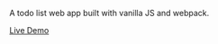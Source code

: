 A todo list web app built with vanilla JS and webpack.

[Live Demo](https://akirazian.github.io/todo-list/)
